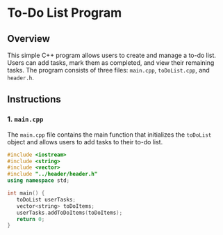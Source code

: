 # To-Do List Program

## Overview

This simple C++ program allows users to create and manage a to-do list. Users can add tasks, mark them as completed, and view their remaining tasks. The program consists of three files: `main.cpp`, `toDoList.cpp`, and `header.h`.

## Instructions

### 1. `main.cpp`

The `main.cpp` file contains the main function that initializes the `toDoList` object and allows users to add tasks to their to-do list.

```cpp
#include <iostream>
#include <string>
#include <vector>
#include "../header/header.h"
using namespace std;

int main() {
   toDoList userTasks;
   vector<string> toDoItems;
   userTasks.addToDoItems(toDoItems);
   return 0;
}
